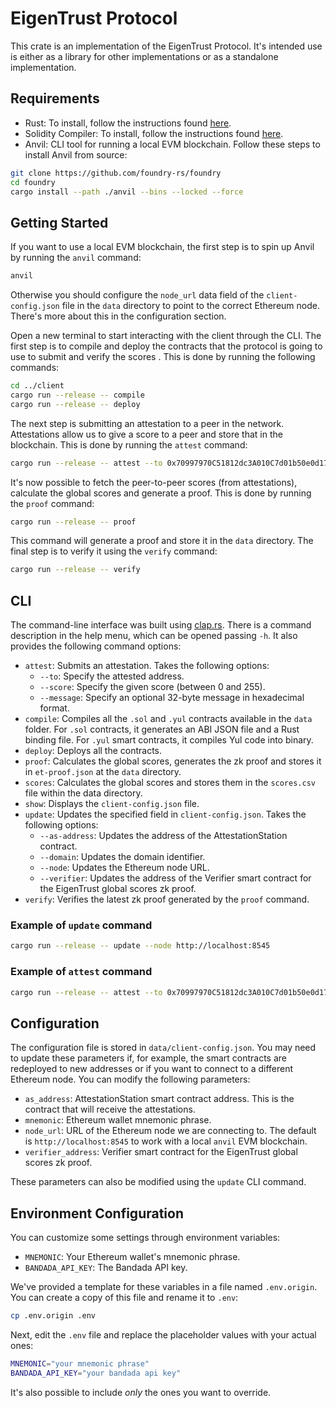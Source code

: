 # EigenTrust Protocol

This crate is an implementation of the EigenTrust Protocol. It's intended use is either as a library for other implementations or as a standalone implementation.

## Requirements

- Rust: To install, follow the instructions found [here](https://www.rust-lang.org/tools/install).
- Solidity Compiler: To install, follow the instructions found [here](https://docs.soliditylang.org/en/v0.8.9/installing-solidity.html).
- Anvil: CLI tool for running a local EVM blockchain. Follow these steps to install Anvil from source:

```bash
git clone https://github.com/foundry-rs/foundry
cd foundry
cargo install --path ./anvil --bins --locked --force
```

## Getting Started

If you want to use a local EVM blockchain, the first step is to spin up Anvil by running the `anvil` command:

```bash
anvil
```

Otherwise you should configure the `node_url` data field of the `client-config.json` file in the `data` directory to point to the correct Ethereum node. There's more about this in the configuration section.

Open a new terminal to start interacting with the client through the CLI. The first step is to compile and deploy the contracts that the protocol is going to use to submit and verify the scores . This is done by running the following commands:

```bash
cd ../client
cargo run --release -- compile
cargo run --release -- deploy
```

The next step is submitting an attestation to a peer in the network. Attestations allow us to give a score to a peer and store that in the blockchain. This is done by running the `attest` command:

```bash
cargo run --release -- attest --to 0x70997970C51812dc3A010C7d01b50e0d17dc79C8 --score 5
```

It's now possible to fetch the peer-to-peer scores (from attestations), calculate the global scores and generate a proof. This is done by running the `proof` command:

```bash
cargo run --release -- proof
```

This command will generate a proof and store it in the `data` directory. The final step is to verify it using the `verify` command:

```bash
cargo run --release -- verify
```

## CLI

The command-line interface was built using [clap.rs](http://clap.rs/). There is a command description in the help menu, which can be opened passing `-h`. It also provides the following command options:

- `attest`: Submits an attestation. Takes the following options:
  - `--to`: Specify the attested address.
  - `--score`: Specify the given score (between 0 and 255).
  - `--message`: Specify an optional 32-byte message in hexadecimal format.
- `compile`: Compiles all the `.sol` and `.yul` contracts available in the `data` folder. For `.sol` contracts, it generates an ABI JSON file and a Rust binding file. For `.yul` smart contracts, it compiles Yul code into binary.
- `deploy`: Deploys all the contracts.
- `proof`: Calculates the global scores, generates the zk proof and stores it in `et-proof.json` at the `data` directory.
- `scores`: Calculates the global scores and stores them in the `scores.csv` file within the data directory.
- `show`: Displays the `client-config.json` file.
- `update`: Updates the specified field in `client-config.json`. Takes the following options:
  - `--as-address`: Updates the address of the AttestationStation contract.
  - `--domain`: Updates the domain identifier.
  - `--node`: Updates the Ethereum node URL.
  - `--verifier`: Updates the address of the Verifier smart contract for the EigenTrust global scores zk proof.
- `verify`: Verifies the latest zk proof generated by the `proof` command.

### Example of `update` command

```bash
cargo run --release -- update --node http://localhost:8545
```

### Example of `attest` command

```bash
cargo run --release -- attest --to 0x70997970C51812dc3A010C7d01b50e0d17dc79C8 --score 5 --message 0x473fe1d0de78c8f334d059013d902c13c8b53eb0f669caa9cad677ce1a601167
```

## Configuration

The configuration file is stored in `data/client-config.json`. You may need to update these parameters if, for example, the smart contracts are redeployed to new addresses or if you want to connect to a different Ethereum node. You can modify the following parameters:

- `as_address`: AttestationStation smart contract address. This is the contract that will receive the attestations.
- `mnemonic`: Ethereum wallet mnemonic phrase.
- `node_url`: URL of the Ethereum node we are connecting to. The default is `http://localhost:8545` to work with a local `anvil` EVM blockchain.
- `verifier_address`: Verifier smart contract for the EigenTrust global scores zk proof.

These parameters can also be modified using the `update` CLI command.

## Environment Configuration

You can customize some settings through environment variables:

- `MNEMONIC`: Your Ethereum wallet's mnemonic phrase.
- `BANDADA_API_KEY`: The Bandada API key.

We've provided a template for these variables in a file named `.env.origin`. You can create a copy of this file and rename it to `.env`:

```bash
cp .env.origin .env
```

Next, edit the `.env` file and replace the placeholder values with your actual ones:

```bash
MNEMONIC="your mnemonic phrase"
BANDADA_API_KEY="your bandada api key"
```

It's also possible to include _only_ the ones you want to override.

